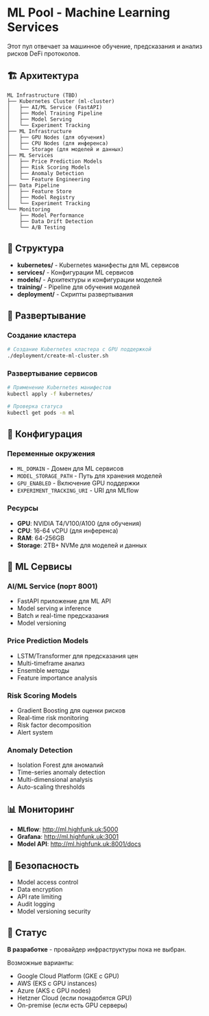 # ML Pool - Machine Learning Services

Этот пул отвечает за машинное обучение, предсказания и анализ рисков DeFi протоколов.

## 🏗️ Архитектура

```
ML Infrastructure (TBD)
├── Kubernetes Cluster (ml-cluster)
│   ├── AI/ML Service (FastAPI)
│   ├── Model Training Pipeline
│   ├── Model Serving
│   └── Experiment Tracking
├── ML Infrastructure
│   ├── GPU Nodes (для обучения)
│   ├── CPU Nodes (для инференса)
│   └── Storage (для моделей и данных)
├── ML Services
│   ├── Price Prediction Models
│   ├── Risk Scoring Models
│   ├── Anomaly Detection
│   └── Feature Engineering
├── Data Pipeline
│   ├── Feature Store
│   ├── Model Registry
│   └── Experiment Tracking
└── Monitoring
    ├── Model Performance
    ├── Data Drift Detection
    └── A/B Testing
```

## 📁 Структура

- **kubernetes/** - Kubernetes манифесты для ML сервисов
- **services/** - Конфигурации ML сервисов
- **models/** - Архитектуры и конфигурации моделей
- **training/** - Pipeline для обучения моделей
- **deployment/** - Скрипты развертывания

## 🚀 Развертывание

### Создание кластера
```bash
# Создание Kubernetes кластера с GPU поддержкой
./deployment/create-ml-cluster.sh
```

### Развертывание сервисов
```bash
# Применение Kubernetes манифестов
kubectl apply -f kubernetes/

# Проверка статуса
kubectl get pods -n ml
```

## 🔧 Конфигурация

### Переменные окружения
- `ML_DOMAIN` - Домен для ML сервисов
- `MODEL_STORAGE_PATH` - Путь для хранения моделей
- `GPU_ENABLED` - Включение GPU поддержки
- `EXPERIMENT_TRACKING_URI` - URI для MLflow

### Ресурсы
- **GPU**: NVIDIA T4/V100/A100 (для обучения)
- **CPU**: 16-64 vCPU (для инференса)
- **RAM**: 64-256GB
- **Storage**: 2TB+ NVMe для моделей и данных

## 🤖 ML Сервисы

### AI/ML Service (порт 8001)
- FastAPI приложение для ML API
- Model serving и inference
- Batch и real-time предсказания
- Model versioning

### Price Prediction Models
- LSTM/Transformer для предсказания цен
- Multi-timeframe анализ
- Ensemble методы
- Feature importance analysis

### Risk Scoring Models
- Gradient Boosting для оценки рисков
- Real-time risk monitoring
- Risk factor decomposition
- Alert system

### Anomaly Detection
- Isolation Forest для аномалий
- Time-series anomaly detection
- Multi-dimensional analysis
- Auto-scaling thresholds

## 📊 Мониторинг

- **MLflow**: http://ml.highfunk.uk:5000
- **Grafana**: http://ml.highfunk.uk:3001
- **Model API**: http://ml.highfunk.uk:8001/docs

## 🔐 Безопасность

- Model access control
- Data encryption
- API rate limiting
- Audit logging
- Model versioning security

## 🚧 Статус

**В разработке** - провайдер инфраструктуры пока не выбран.

Возможные варианты:
- Google Cloud Platform (GKE с GPU)
- AWS (EKS с GPU instances)
- Azure (AKS с GPU nodes)
- Hetzner Cloud (если понадобятся GPU)
- On-premise (если есть GPU серверы)
